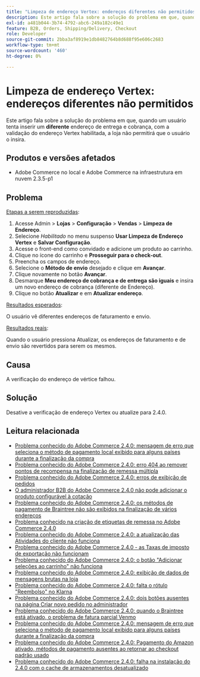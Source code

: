 ```yaml
---
title: "Limpeza de endereço Vertex: endereços diferentes não permitidos"
description: Este artigo fala sobre a solução do problema em que, quando um usuário tenta inserir um **diferente** endereço de faturamento e de envio, com a validação do endereço Vertex ativada, a loja não permitirá que o usuário o insira.
exl-id: a481b044-3b74-4792-abc6-249a182c49e1
feature: B2B, Orders, Shipping/Delivery, Checkout
role: Developer
source-git-commit: 2bba3af8919e1db8482764b8d688f95e606c2683
workflow-type: tm+mt
source-wordcount: '460'
ht-degree: 0%

---
```


# Limpeza de endereço Vertex: endereços diferentes não permitidos

Este artigo fala sobre a solução do problema em que, quando um usuário tenta inserir um **diferente** endereço de entrega e cobrança, com a validação do endereço Vertex habilitada, a loja não permitirá que o usuário o insira.

## Produtos e versões afetados

* Adobe Commerce no local e Adobe Commerce na infraestrutura em nuvem 2.3.5-p1

## Problema

<u>Etapas a serem reproduzidas</u>:

1. Acesse Admin > **Lojas** > **Configuração** > **Vendas** > **Limpeza de Endereço**.
1. Selecione *Habilitado* no menu suspenso **Usar Limpeza de Endereço Vertex** e **Salvar Configuração**.
1. Acesse o front-end como convidado e adicione um produto ao carrinho.
1. Clique no ícone do carrinho e **Prosseguir para o check-out**.
1. Preencha os campos de endereço.
1. Selecione o **Método de envio** desejado e clique em **Avançar**.
1. Clique novamente no botão **Avançar**.
1. Desmarque **Meu endereço de cobrança e de entrega** **são iguais** e insira um novo endereço de cobrança (diferente de Endereço).
1. Clique no botão **Atualizar** e em **Atualizar endereço**.

<u>Resultados esperados</u>:

O usuário vê diferentes endereços de faturamento e envio.

<u>Resultados reais</u>:

Quando o usuário pressiona Atualizar, os endereços de faturamento e de envio são revertidos para serem os mesmos.

## Causa

A verificação do endereço de vértice falhou.

## Solução

Desative a verificação de endereço Vertex ou atualize para 2.4.0.

## Leitura relacionada

* [Problema conhecido do Adobe Commerce 2.4.0: mensagem de erro que seleciona o método de pagamento local exibido para alguns países durante a finalização da compra](/help/troubleshooting/payments/magento-2-4-0-checkout-error-selecting-local-payments.md)
* [Problema conhecido do Adobe Commerce 2.4.0: erro 404 ao remover pontos de recompensa na finalização de remessa múltipla](/help/troubleshooting/storefront/magento-2-4-0-404-error-removing-rewards-points-on-multi-shipping-checkout.md)
* [Problema conhecido do Adobe Commerce 2.4.0: erros de exibição de pedidos](/help/troubleshooting/storefront/magento-2-4-0-known-issue-orders-display-error.md)
* [O administrador B2B do Adobe Commerce 2.4.0 não pode adicionar o produto configurável à cotação](/help/troubleshooting/miscellaneous/magento-2-4-0-b2b-admin-can-t-add-configurable-product-to-quote.md)
* [Problema conhecido do Adobe Commerce 2.4.0: os métodos de pagamento de Braintree não são exibidos na finalização de vários endereços](/help/troubleshooting/payments/magento-2-4-0-braintree-not-in-multiple-addresses-checkout.md)
* [Problema conhecido na criação de etiquetas de remessa no Adobe Commerce 2.4.0](/help/troubleshooting/known-issues-patches-attached/shipping-labels-creation-known-issue-in-magento-2-4-0.md)
* [Problema conhecido do Adobe Commerce 2.4.0: a atualização das Atividades do cliente não funciona](/help/troubleshooting/miscellaneous/magento-2-4-0-refresh-on-customer-activities-does-not-work.md)
* [Problema conhecido do Adobe Commerce 2.4.0 - as Taxas de imposto de exportação não funcionam](/help/troubleshooting/miscellaneous/magento-2-4-0-known-issue-export-tax-rates-does-not-work.md)
* [Problema conhecido do Adobe Commerce 2.4.0: o botão &quot;Adicionar seleções ao carrinho&quot; não funciona](/help/troubleshooting/miscellaneous/magento-2-4-0-add-selections-to-my-cart-does-not-work.md)
* [Problema conhecido do Adobe Commerce 2.4.0: exibição de dados de mensagens brutas na loja](/help/troubleshooting/storefront/magento-2-4-0-issue-storefront-raw-message-data-display.md)
* [Problema conhecido do Adobe Commerce 2.4.0: falta o rótulo &quot;Reembolso&quot; no Klarna](/help/troubleshooting/payments/magento-2-4-0-known-issue-missing-refund-label-in-klarna.md)
* [Problema conhecido do Adobe Commerce 2.4.0: dois botões ausentes na página Criar novo pedido no administrador](/help/troubleshooting/miscellaneous/magento-2-4-0-known-issue-create-new-order-buttons-missing.md)
* [Problema conhecido do Adobe Commerce 2.4.0: quando o Braintree está ativado, o problema de fatura parcial Venmo](/help/troubleshooting/payments/magento-2-4-0-2-4-1-enable-braintree-venmo-partial-invoice-issue.md)
* [Problema conhecido do Adobe Commerce 2.4.0: mensagem de erro que seleciona o método de pagamento local exibido para alguns países durante a finalização da compra](/help/troubleshooting/payments/magento-2-4-0-checkout-error-selecting-local-payments.md)
* [Problema conhecido do Adobe Commerce 2.4.0: Pagamento do Amazon ativado, métodos de pagamento ausentes ao retornar ao checkout padrão usado](/help/troubleshooting/payments/magento-2-4-0-known-issue-amazon-pay-no-payment-methods.md)
* [Problema conhecido do Adobe Commerce 2.4.0: falha na instalação do 2.4.0 com o cache de armazenamentos desatualizado](/help/troubleshooting/installation-and-upgrade/magento-2-4-0-known-issue-2-4-0-installation-fails-with-outdated-stores-cache.md)
